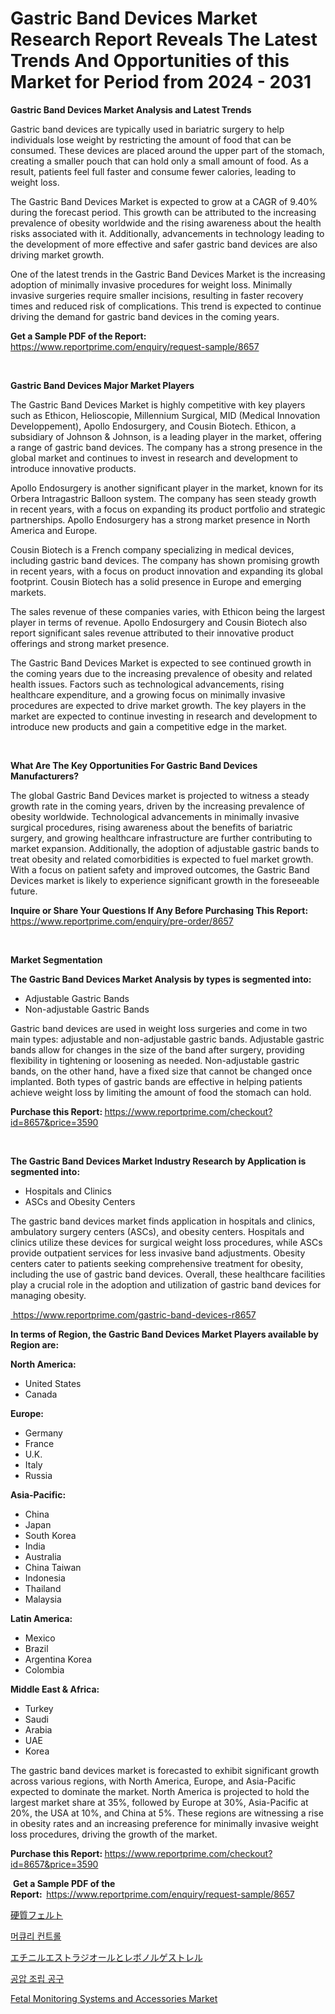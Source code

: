 <p><h1>Gastric Band Devices Market Research Report Reveals The Latest Trends And Opportunities of this Market for Period from 2024 - 2031</h1></p><p><strong>Gastric Band Devices Market Analysis and Latest Trends</strong></p>
<p><p>Gastric band devices are typically used in bariatric surgery to help individuals lose weight by restricting the amount of food that can be consumed. These devices are placed around the upper part of the stomach, creating a smaller pouch that can hold only a small amount of food. As a result, patients feel full faster and consume fewer calories, leading to weight loss.</p><p>The Gastric Band Devices Market is expected to grow at a CAGR of 9.40% during the forecast period. This growth can be attributed to the increasing prevalence of obesity worldwide and the rising awareness about the health risks associated with it. Additionally, advancements in technology leading to the development of more effective and safer gastric band devices are also driving market growth.</p><p>One of the latest trends in the Gastric Band Devices Market is the increasing adoption of minimally invasive procedures for weight loss. Minimally invasive surgeries require smaller incisions, resulting in faster recovery times and reduced risk of complications. This trend is expected to continue driving the demand for gastric band devices in the coming years.</p></p>
<p><strong>Get a Sample PDF of the Report:&nbsp;</strong> <a href="https://www.reportprime.com/enquiry/request-sample/8657">https://www.reportprime.com/enquiry/request-sample/8657</a></p>
<p>&nbsp;</p>
<p><strong>Gastric Band Devices Major Market Players</strong></p>
<p><p>The Gastric Band Devices Market is highly competitive with key players such as Ethicon, Helioscopie, Millennium Surgical, MID (Medical Innovation Developpement), Apollo Endosurgery, and Cousin Biotech. Ethicon, a subsidiary of Johnson & Johnson, is a leading player in the market, offering a range of gastric band devices. The company has a strong presence in the global market and continues to invest in research and development to introduce innovative products.</p><p>Apollo Endosurgery is another significant player in the market, known for its Orbera Intragastric Balloon system. The company has seen steady growth in recent years, with a focus on expanding its product portfolio and strategic partnerships. Apollo Endosurgery has a strong market presence in North America and Europe.</p><p>Cousin Biotech is a French company specializing in medical devices, including gastric band devices. The company has shown promising growth in recent years, with a focus on product innovation and expanding its global footprint. Cousin Biotech has a solid presence in Europe and emerging markets.</p><p>The sales revenue of these companies varies, with Ethicon being the largest player in terms of revenue. Apollo Endosurgery and Cousin Biotech also report significant sales revenue attributed to their innovative product offerings and strong market presence.</p><p>The Gastric Band Devices Market is expected to see continued growth in the coming years due to the increasing prevalence of obesity and related health issues. Factors such as technological advancements, rising healthcare expenditure, and a growing focus on minimally invasive procedures are expected to drive market growth. The key players in the market are expected to continue investing in research and development to introduce new products and gain a competitive edge in the market.</p></p>
<p>&nbsp;</p>
<p><strong>What Are The Key Opportunities For Gastric Band Devices Manufacturers?</strong></p>
<p><p>The global Gastric Band Devices market is projected to witness a steady growth rate in the coming years, driven by the increasing prevalence of obesity worldwide. Technological advancements in minimally invasive surgical procedures, rising awareness about the benefits of bariatric surgery, and growing healthcare infrastructure are further contributing to market expansion. Additionally, the adoption of adjustable gastric bands to treat obesity and related comorbidities is expected to fuel market growth. With a focus on patient safety and improved outcomes, the Gastric Band Devices market is likely to experience significant growth in the foreseeable future.</p></p>
<p><strong>Inquire or Share Your Questions If Any Before Purchasing This Report:</strong> <a href="https://www.reportprime.com/enquiry/pre-order/8657">https://www.reportprime.com/enquiry/pre-order/8657</a></p>
<p>&nbsp;</p>
<p><strong>Market Segmentation</strong></p>
<p><strong>The Gastric Band Devices Market Analysis by types is segmented into:</strong></p>
<p><ul><li>Adjustable Gastric Bands</li><li>Non-adjustable Gastric Bands</li></ul></p>
<p><p>Gastric band devices are used in weight loss surgeries and come in two main types: adjustable and non-adjustable gastric bands. Adjustable gastric bands allow for changes in the size of the band after surgery, providing flexibility in tightening or loosening as needed. Non-adjustable gastric bands, on the other hand, have a fixed size that cannot be changed once implanted. Both types of gastric bands are effective in helping patients achieve weight loss by limiting the amount of food the stomach can hold.</p></p>
<p><strong>Purchase this Report:&nbsp;</strong><a href="https://www.reportprime.com/checkout?id=8657&price=3590">https://www.reportprime.com/checkout?id=8657&price=3590</a></p>
<p>&nbsp;</p>
<p><strong>The Gastric Band Devices Market Industry Research by Application is segmented into:</strong></p>
<p><ul><li>Hospitals and Clinics</li><li>ASCs and Obesity Centers</li></ul></p>
<p><p>The gastric band devices market finds application in hospitals and clinics, ambulatory surgery centers (ASCs), and obesity centers. Hospitals and clinics utilize these devices for surgical weight loss procedures, while ASCs provide outpatient services for less invasive band adjustments. Obesity centers cater to patients seeking comprehensive treatment for obesity, including the use of gastric band devices. Overall, these healthcare facilities play a crucial role in the adoption and utilization of gastric band devices for managing obesity.</p></p>
<p><a href="https://www.reportprime.com/gastric-band-devices-r8657">&nbsp;https://www.reportprime.com/gastric-band-devices-r8657</a></p>
<p><strong>In terms of Region, the Gastric Band Devices Market Players available by Region are:</strong></p>
<p>
    <p> <strong> North America: </strong>
        <ul>
            <li>United States</li>
            <li>Canada</li>
        </ul>
        </p> 
    <p> <strong> Europe: </strong>
        <ul>
            <li>Germany</li>
            <li>France</li>
            <li>U.K.</li>
            <li>Italy</li>
            <li>Russia</li>
        </ul>
        </p> 
    <p> <strong> Asia-Pacific: </strong>
        <ul>
            <li>China</li>
            <li>Japan</li>
            <li>South Korea</li>
            <li>India</li>
            <li>Australia</li>
            <li>China Taiwan</li>
            <li>Indonesia</li>
            <li>Thailand</li>
            <li>Malaysia</li>
        </ul>
        </p> 
    <p> <strong> Latin America: </strong>
        <ul>
            <li>Mexico</li>
            <li>Brazil</li>
            <li>Argentina Korea</li>
            <li>Colombia</li>
        </ul>
        </p> 
    <p> <strong> Middle East & Africa: </strong>
        <ul>
            <li>Turkey</li>
            <li>Saudi</li>
            <li>Arabia</li>
            <li>UAE</li>
            <li>Korea</li>
        </ul>
    </p>
    </p>
<p><p>The gastric band devices market is forecasted to exhibit significant growth across various regions, with North America, Europe, and Asia-Pacific expected to dominate the market. North America is projected to hold the largest market share at 35%, followed by Europe at 30%, Asia-Pacific at 20%, the USA at 10%, and China at 5%. These regions are witnessing a rise in obesity rates and an increasing preference for minimally invasive weight loss procedures, driving the growth of the market.</p></p>
<p><strong>Purchase this Report: </strong><a href="https://www.reportprime.com/checkout?id=8657&price=3590">https://www.reportprime.com/checkout?id=8657&price=3590</a></p>
<p>&nbsp;<strong>Get a Sample PDF of the Report:&nbsp;&nbsp;</strong><a href="https://www.reportprime.com/enquiry/request-sample/8657">https://www.reportprime.com/enquiry/request-sample/8657</a></p>
<p><strong></strong></p>
<p><p><a href="https://medium.com/@carolynsparkly/%E5%89%9B%E6%AF%9B%E3%83%95%E3%82%A7%E3%83%AB%E3%83%88%E5%B8%82%E5%A0%B4%E8%AA%BF%E6%9F%BB%E3%83%AC%E3%83%9D%E3%83%BC%E3%83%88-%E3%81%9D%E3%81%AE%E6%AD%B4%E5%8F%B2%E3%81%A82024%E5%B9%B4%E3%81%8B%E3%82%892031%E5%B9%B4%E3%81%BE%E3%81%A7%E3%81%AE%E4%BA%88%E6%B8%AC-737c6efd3e9f">硬質フェルト</a></p><p><a href="https://medium.com/@audieyost2004/%EC%88%98%EC%9D%80-%EC%A0%9C%EC%96%B4-%EC%8B%9C%EC%9E%A5-%EA%B7%9C%EB%AA%A8%EB%8A%94-%EA%B8%80%EB%A1%9C%EB%B2%8C-%EC%82%B0%EC%97%85%EC%97%90%EC%84%9C-%EC%B5%9C%EC%A0%81%EC%9D%98-%EB%A7%88%EC%BC%80%ED%8C%85-%EC%B1%84%EB%84%90%EC%9D%84-%EB%B3%B4%EC%97%AC%EC%A4%8D%EB%8B%88%EB%8B%A4-7bc602a4c55f">머큐리 컨트롤</a></p><p><a href="https://github.com/SantosDicki04/Market-Research-Report-List-1/blob/main/753166523069.md">エチニルエストラジオールとレボノルゲストレル</a></p><p><a href="https://medium.com/@marymorgan1939/%EA%B3%B5%EA%B8%B0%EC%8B%9D-%EC%A1%B0%EB%A6%BD-%EB%8F%84%EA%B5%AC-%EC%8B%9C%EC%9E%A5-%EC%A0%84%EB%A7%9D-%EC%82%B0%EC%97%85-%EA%B0%9C%EC%9A%94-%EB%B0%8F-%EC%98%88%EC%B8%A1-2024%EB%85%84%EB%B6%80%ED%84%B0-2031%EB%85%84%EA%B9%8C%EC%A7%80-6f627294de75">공압 조립 공구</a></p><p><a href="https://github.com/ruddyyedelwadw/Market-Research-Report-List-2/blob/main/fetal-monitoring-systems-and-accessories-market.md">Fetal Monitoring Systems and Accessories Market</a></p></p>